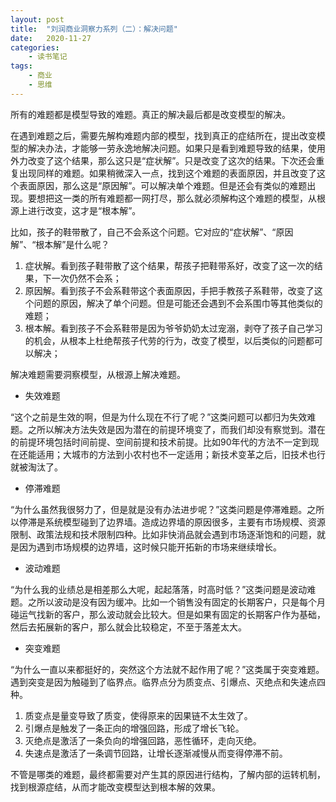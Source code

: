 ```yaml
---
layout: post
title:  "刘润商业洞察力系列（二）：解决问题"
date:   2020-11-27
categories:
    - 读书笔记
tags:
    - 商业
    - 思维
---
```


所有的难题都是模型导致的难题。真正的解决最后都是改变模型的解决。  

在遇到难题之后，需要先解构难题内部的模型，找到真正的症结所在，提出改变模型的解决办法，才能够一劳永逸地解决问题。如果只是看到难题导致的结果，使用外力改变了这个结果，那么这只是“症状解”。只是改变了这次的结果。下次还会重复出现同样的难题。如果稍微深入一点，找到这个难题的表面原因，并且改变了这个表面原因，那么这是“原因解”。可以解决单个难题。但是还会有类似的难题出现。要想把这一类的所有难题都一网打尽，那么就必须解构这个难题的模型，从根源上进行改变，这才是“根本解”。  

比如，孩子的鞋带散了，自己不会系这个问题。它对应的“症状解”、“原因解”、“根本解”是什么呢？  
1. 症状解。看到孩子鞋带散了这个结果，帮孩子把鞋带系好，改变了这一次的结果，下一次仍然不会系；  
2. 原因解。看到孩子不会系鞋带这个表面原因，手把手教孩子系鞋带，改变了这个问题的原因，解决了单个问题。但是可能还会遇到不会系围巾等其他类似的难题；  
3. 根本解。看到孩子不会系鞋带是因为爷爷奶奶太过宠溺，剥夺了孩子自己学习的机会，从根本上杜绝帮孩子代劳的行为，改变了模型，以后类似的问题都可以解决；  

解决难题需要洞察模型，从根源上解决难题。 

- 失效难题  

“这个之前是生效的啊，但是为什么现在不行了呢？”这类问题可以都归为失效难题。之所以解决方法失效是因为潜在的前提环境变了，而我们却没有察觉到。潜在的前提环境包括时间前提、空间前提和技术前提。比如90年代的方法不一定到现在还能适用；大城市的方法到小农村也不一定适用；新技术变革之后，旧技术也行就被淘汰了。  

- 停滞难题  

“为什么虽然我很努力了，但是就是没有办法进步呢？”这类问题是停滞难题。之所以停滞是系统模型碰到了边界墙。造成边界墙的原因很多，主要有市场规模、资源限制、政策法规和技术限制四种。比如非快消品就会遇到市场逐渐饱和的问题，就是因为遇到市场规模的边界墙，这时候只能开拓新的市场来继续增长。  

- 波动难题    

“为什么我的业绩总是相差那么大呢，起起落落，时高时低？”这类问题是波动难题。之所以波动是没有因为缓冲。比如一个销售没有固定的长期客户，只是每个月碰运气找新的客户，那么波动就会比较大。但是如果有固定的长期客户作为基础，然后去拓展新的客户，那么就会比较稳定，不至于落差太大。  

- 突变难题  

“为什么一直以来都挺好的，突然这个方法就不起作用了呢？”这类属于突变难题。遇到突变是因为触碰到了临界点。临界点分为质变点、引爆点、灭绝点和失速点四种。  
1. 质变点是量变导致了质变，使得原来的因果链不太生效了。   
2. 引爆点是触发了一条正向的增强回路，形成了增长飞轮。  
3. 灭绝点是激活了一条负向的增强回路，恶性循环，走向灭绝。  
4. 失速点是激活了一条调节回路，让增长逐渐减慢从而变得停滞不前。  

不管是哪类的难题，最终都需要对产生其的原因进行结构，了解内部的运转机制，找到根源症结，从而才能改变模型达到根本解的效果。 
